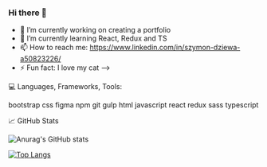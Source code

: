 ### Hi there 👋

- 🔭 I’m currently working on creating a portfolio
- 🌱 I’m currently learning React, Redux and TS
- 📫 How to reach me: https://www.linkedin.com/in/szymon-dziewa-a50823226/
- ⚡ Fun fact: I love my cat 
-->


💻 Languages, Frameworks, Tools:


bootstrap css figma npm git gulp html javascript react redux sass typescript


📈 GitHub Stats

![Anurag's GitHub stats](https://github-readme-stats.vercel.app/api?username=Szymofcion&show_icons=true&theme=dracula) 


[![Top Langs](https://github-readme-stats.vercel.app/api/top-langs/?username=Szymofcion&layout=compact&theme=dracula)](https://github.com/anuraghazra/github-readme-stats)
